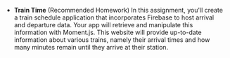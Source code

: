 * **Train Time** (Recommended Homework)
In this assignment, you'll create a train schedule application that incorporates Firebase to host arrival 
and departure data. Your app will retrieve and manipulate this information with Moment.js. 
This website will provide up-to-date information about various trains, namely their arrival times and how many minutes 
remain until they arrive at their station.
